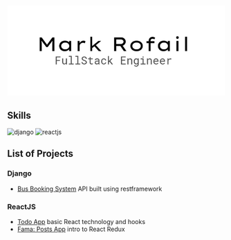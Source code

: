 ![](assets/imgs/Logo.png)

## Skills

![django](https://img.shields.io/static/v1?label=&message=Django&color=blue)
![reactjs](https://img.shields.io/static/v1?label=&message=ReactJS&color=green)

## List of Projects

### Django

- [Bus Booking System](https://github.com/markrofail/bus-booking-system) API built using restframework

### ReactJS

- [Todo App](https://github.com/markrofail/reactjs-todoapp) basic React technology and hooks
- [Fama: Posts App](https://github.com/markrofail/reactjs-fama) intro to React Redux

